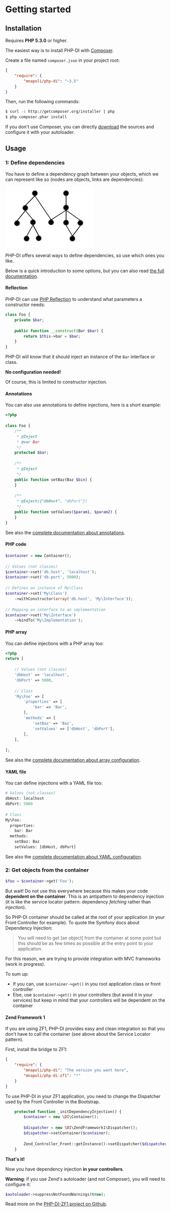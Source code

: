 # Getting started


## Installation

Requires **PHP 5.3.0** or higher.

The easiest way is to install PHP-DI with [Composer](http://getcomposer.org/doc/00-intro.md).

Create a file named `composer.json` in your project root:

```json
{
    "require": {
        "mnapoli/php-di": "~3.5"
    }
}
```

Then, run the following commands:

```bash
$ curl -s http://getcomposer.org/installer | php
$ php composer.phar install
```

If you don't use Composer, you can directly [download](https://github.com/mnapoli/PHP-DI/tags) the sources and configure it with your autoloader.


## Usage


### 1: Define dependencies


You have to define a dependency graph between your objects, which we can represent like so (nodes are objects, links are dependencies):

![](graph.png)

PHP-DI offers several ways to define dependencies, so use which ones you like.

Below is a quick introduction to some options, but you can also read [the full documentation](definition.md).


#### Reflection

PHP-DI can use [PHP Reflection](http://fr.php.net/manual/fr/book.reflection.php) to understand what parameters a constructor needs:

```php
class Foo {
    private $bar;

    public function __construct(Bar $bar) {
        return $this->bar = $bar;
    }
}
```

PHP-DI will know that it should inject an instance of the `Bar` interface or class.

**No configuration needed!**

Of course, this is limited to constructor injection.

#### Annotations

You can also use annotations to define injections, here is a short example:

```php
<?php

class Foo {
    /**
     * @Inject
     * @var Bar
     */
    protected $bar;

    /**
     * @Inject
     */
    public function setBaz(Baz $bin) {
    }

    /**
     * @Inject({"dbHost", "dbPort"})
     */
    public function setValues($param1, $param2) {
    }
}
```

See also the [complete documentation about annotations](definition.md).

#### PHP code

```php
$container = new Container();

// Values (not classes)
$container->set('db.host', 'localhost');
$container->set('db.port', 5000);

// Defines an instance of My\Class
$container->set('My\Class')
    ->withConstructor(array('db.host', 'My\Interface'));

// Mapping an interface to an implementation
$container->set('My\Interface')
    ->bindTo('My\Implementation');
```

#### PHP array

You can define injections with a PHP array too:

```php
<?php
return [

    // Values (not classes)
    'dbHost' => 'localhost',
    'dbPort' => 5000,

    // Class
    'My\Foo' => [
        'properties' => [
            'bar' => 'Bar',
        ],
        'methods' => [
            'setBaz' => 'Baz',
            'setValues' => ['dbHost', 'dbPort'],
        ],
    ],

];
```

See also the [complete documentation about array configuration](definition.md).

#### YAML file

You can define injections with a YAML file too:

```php
# Values (not classes)
dbHost: localhost
dbPort: 5000

# Class
My\Foo:
  properties:
    bar: Bar
  methods:
    setBaz: Baz
    setValues: [dbHost, dbPort]
```

See also the [complete documentation about YAML configuration](definition.md).


### 2: Get objects from the container

```php
$foo = $container->get('Foo');
```

But wait! Do not use this everywhere because this makes your code **dependent on the container**. This is an antipattern to dependency injection (it is like the service locator pattern: dependency *fetching* rather than *injection*).

So PHP-DI container should be called at the root of your application (in your Front Controller for example). To quote the Symfony docs about Dependency Injection:

> You will need to get [an object] from the container at some point but this should be as few times as possible at the entry point to your application.

For this reason, we are trying to provide integration with MVC frameworks (work in progress).

To sum up:

- If you can, use `$container->get()` in you root application class or front controller
- Else, use `$container->get()` in your controllers (but avoid it in your services) but keep in mind that your controllers will be dependent on the container

#### Zend Framework 1

If you are using ZF1, PHP-DI provides easy and clean integration so that you don't have to call the container (see above about the Service Locator pattern).

First, install the bridge to ZF1:

```json
{
    "require": {
        "mnapoli/php-di": "The version you want here",
        "mnapoli/php-di-zf1": "*"
    }
}
```

To use PHP-DI in your ZF1 application, you need to change the Dispatcher used by the Front Controller in the Bootstrap.

```php
    protected function _initDependencyInjection() {
        $container = new \DI\Container();

        $dispatcher = new \DI\ZendFramework1\Dispatcher();
        $dispatcher->setContainer($container);

        Zend_Controller_Front::getInstance()->setDispatcher($dispatcher);
    }
```

**That's it!**

Now you have dependency injection **in your controllers**.

**Warning**: if you use Zend's autoloader (and not Composer), you will need to configure it:

```php
$autoloader->suppressNotFoundWarnings(true);
```

Read more on the [PHP-DI-ZF1 project on Github](https://github.com/mnapoli/PHP-DI-ZF1).
